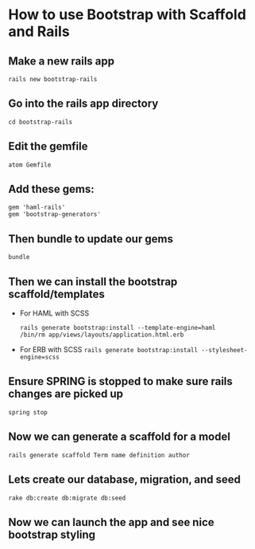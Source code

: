 # How to use Bootstrap with Scaffold and Rails

## Make a new rails app

`rails new bootstrap-rails`

## Go into the rails app directory

`cd bootstrap-rails`

## Edit the gemfile

`atom Gemfile`

## Add these gems:

```
gem 'haml-rails'
gem 'bootstrap-generators'
```

## Then bundle to update our gems

`bundle`

## Then we can install the bootstrap scaffold/templates

- For HAML with SCSS
  ```
  rails generate bootstrap:install --template-engine=haml
  /bin/rm app/views/layouts/application.html.erb
  ```

- For ERB with SCSS
  `rails generate bootstrap:install --stylesheet-engine=scss`

## Ensure SPRING is stopped to make sure rails changes are picked up

`spring stop`

## Now we can generate a scaffold for a model

`rails generate scaffold Term name definition author`

## Lets create our database, migration, and seed

`rake db:create db:migrate db:seed`

## Now we can launch the app and see nice bootstrap styling
